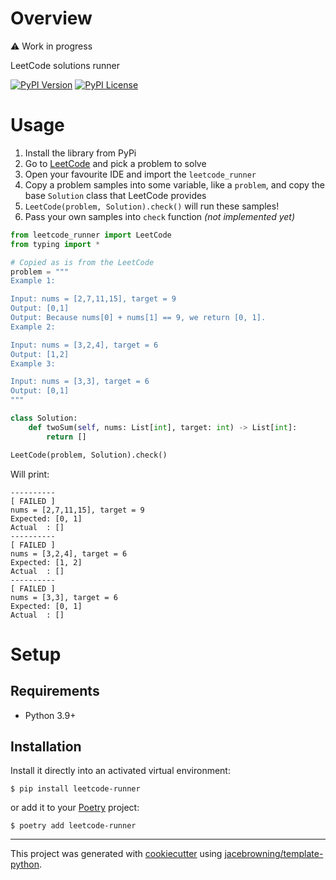 # Overview

⚠️ Work in progress

LeetCode solutions runner

[![PyPI Version](https://img.shields.io/pypi/v/leetcode-runner.svg)](https://pypi.org/project/leetcode-runner)
[![PyPI License](https://img.shields.io/pypi/l/leetcode-runner.svg)](https://pypi.org/project/leetcode-runner)

# Usage

1. Install the library from PyPi
2. Go to [LeetCode](https://leetcode.com) and pick a problem to solve
3. Open your favourite IDE and import the `leetcode_runner`
4. Copy a problem samples into some variable, like a `problem`, and copy the base `Solution` class that LeetCode provides
5. `LeetCode(problem, Solution).check()` will run these samples!
6. Pass your own samples into `check` function _(not implemented yet)_

```py
from leetcode_runner import LeetCode 
from typing import *

# Copied as is from the LeetCode
problem = """
Example 1:

Input: nums = [2,7,11,15], target = 9
Output: [0,1]
Output: Because nums[0] + nums[1] == 9, we return [0, 1].
Example 2:

Input: nums = [3,2,4], target = 6
Output: [1,2]
Example 3:

Input: nums = [3,3], target = 6
Output: [0,1]
"""

class Solution:
    def twoSum(self, nums: List[int], target: int) -> List[int]:
        return []

LeetCode(problem, Solution).check()
```

Will print:

```text
----------
[ FAILED ]
nums = [2,7,11,15], target = 9
Expected: [0, 1]
Actual  : []
----------
[ FAILED ]
nums = [3,2,4], target = 6
Expected: [1, 2]
Actual  : []
----------
[ FAILED ]
nums = [3,3], target = 6
Expected: [0, 1]
Actual  : []

```

# Setup

## Requirements

* Python 3.9+

## Installation

Install it directly into an activated virtual environment:

```text
$ pip install leetcode-runner
```

or add it to your [Poetry](https://poetry.eustace.io/) project:

```text
$ poetry add leetcode-runner
```


---

This project was generated with [cookiecutter](https://github.com/audreyr/cookiecutter) using [jacebrowning/template-python](https://github.com/jacebrowning/template-python).
